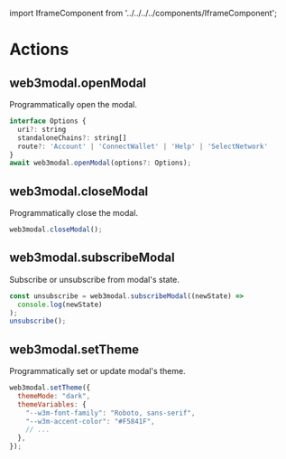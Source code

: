 import IframeComponent from '../../../../components/IframeComponent';

# Actions

## web3modal.openModal

Programmatically open the modal.

```js
interface Options {
  uri?: string
  standaloneChains?: string[]
  route?: 'Account' | 'ConnectWallet' | 'Help' | 'SelectNetwork'
}
await web3modal.openModal(options?: Options);
```

## web3modal.closeModal

Programmatically close the modal.

```js
web3modal.closeModal();
```

## web3modal.subscribeModal

Subscribe or unsubscribe from modal's state.

```js
const unsubscribe = web3modal.subscribeModal((newState) =>
  console.log(newState)
);
unsubscribe();
```

## web3modal.setTheme

Programmatically set or update modal's theme.

```js
web3modal.setTheme({
  themeMode: "dark",
  themeVariables: {
    "--w3m-font-family": "Roboto, sans-serif",
    "--w3m-accent-color": "#F5841F",
    // ...
  },
});
```

<IframeComponent />
